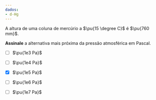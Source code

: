 ```yaml
---
dados:
- d-Hg
---
```

A altura de uma coluna de mercúrio a $\pu{15 \degree C}$ é $\pu{760 mm}$.

**Assinale** a alternativa mais próxima da pressão atmosférica em Pascal.

- [ ] $\pu{1e3 Pa}$
- [ ] $\pu{1e4 Pa}$
- [x] $\pu{1e5 Pa}$
- [ ] $\pu{1e6 Pa}$
- [ ] $\pu{1e7 Pa}$


